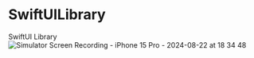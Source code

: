 # SwiftUILibrary
SwiftUI Library
![Simulator Screen Recording - iPhone 15 Pro - 2024-08-22 at 18 34 48](https://github.com/user-attachments/assets/b62678b7-1d25-4d1c-bde1-230239c52ace)
